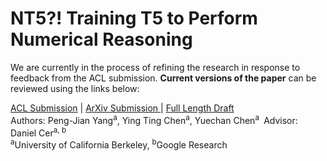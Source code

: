 # NT5?! Training T5 to Perform Numerical Reasoning

We are currently in the process of refining the research in response to feedback from the ACL submission. **Current versions of the paper** can be reviewed using the links below:

 [ACL Submission](./paper/nt5_acl_short.pdf) | [ArXiv Submission ](https://arxiv.org/abs/2104.07307) | [Full Length Draft](./paper/nt5_draft_full_length.pdf)  
Authors: Peng-Jian Yang<sup>a</sup>, Ying Ting Chen<sup>a</sup>, Yuechan Chen<sup>a </sup> 
Advisor: Daniel Cer<sup>a, b</sup>   
<sup>a</sup>University of California Berkeley, <sup>b</sup>Google Research  

